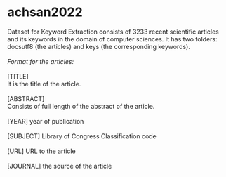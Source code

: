 # achsan2022
Dataset for Keyword Extraction consists of 3233 recent scientific articles and its keywords in the domain of computer sciences.
It has two folders: docsutf8 (the articles) and keys (the corresponding keywords).<br/><br/>
<i>Format for the articles:<br/><br/></i>
[TITLE]<br/>
It is the title of the article.<br/><br/>
[ABSTRACT]<br/>
Consists of full length of the abstract of the article.<br/><br/>
[YEAR] year of publication<br/><br/>
[SUBJECT] Library of Congress Classification code<br/><br/>
[URL] URL to the article<br/><br/>
[JOURNAL] the source of the article<br/><br/>
